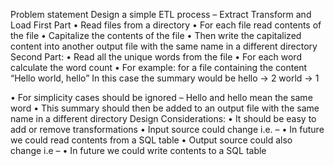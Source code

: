 Problem statement
Design a simple ETL process – Extract Transform and Load
First Part
• Read files from a directory
• For each file read contents of the file
• Capitalize the contents of the file
• Then write the capitalized content into another output file with the same name in a
different directory
Second Part:
• Read all the unique words from the file
• For each word calculate the word count
• For example: for a file containing the content
“Hello world, hello”
In this case the summary would be
hello -> 2
world -> 1

• For simplicity cases should be ignored – Hello and hello mean the same word
• This summary should then be added to an output file with the same name in a different
directory
Design Considerations:
• It should be easy to add or remove transformations
• Input source could change i.e. –
• In future we could read contents from a SQL table
• Output source could also change i.e –
• In future we could write contents to a SQL table
